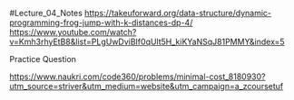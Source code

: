 #Lecture_04_Notes
https://takeuforward.org/data-structure/dynamic-programming-frog-jump-with-k-distances-dp-4/
https://www.youtube.com/watch?v=Kmh3rhyEtB8&list=PLgUwDviBIf0qUlt5H_kiKYaNSqJ81PMMY&index=5



Practice Question 

https://www.naukri.com/code360/problems/minimal-cost_8180930?utm_source=striver&utm_medium=website&utm_campaign=a_zcoursetuf